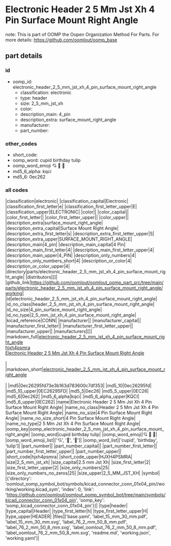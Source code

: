 # Electronic Header 2 5 Mm Jst Xh 4 Pin Surface Mount Right Angle  

note: This is part of OOMP the Oopen Organization Method For Parts. For more details: https://github.com/oomlout/oomp_base

##  part details





### id
* oomp_id: electronic_header_2_5_mm_jst_xh_4_pin_surface_mount_right_angle
  * classification: electronic
  * type: header
  * size: 2_5_mm_jst_xh
  * color: 
  * description_main: 4_pin
  * description_extra: surface_mount_right_angle
  * manufacturer: 
  * part_number: 

### other_codes
* short_code: 
* oomp_word: cupid birthday tulip
* oomp_word_emoji :cupid: :birthday: :tulip:
* md5_6_alpha: kqci
* md5_6: 0ec262

### all codes 
|classification|electronic|
|classification_capital|Electronic|
|classification_first_letter|e|
|classification_first_letter_upper|E|
|classification_upper|ELECTRONIC|
|color||
|color_capital||
|color_first_letter||
|color_first_letter_upper||
|color_upper||
|description_extra|surface_mount_right_angle|
|description_extra_capital|Surface Mount Right Angle|
|description_extra_first_letter|s|
|description_extra_first_letter_upper|S|
|description_extra_upper|SURFACE_MOUNT_RIGHT_ANGLE|
|description_main|4_pin|
|description_main_capital|4 Pin|
|description_main_first_letter|4|
|description_main_first_letter_upper|4|
|description_main_upper|4_PIN|
|description_only_numbers|4|
|description_only_numbers_short|4|
|description_or_color|4|
|description_or_color_upper|4|
|directory|parts/electronic_header_2_5_mm_jst_xh_4_pin_surface_mount_right_angle|
|distributors|[]|
|github_link|https://github.com/oomlout/oomlout_oomp_part_src/tree/main/parts/electronic_header_2_5_mm_jst_xh_4_pin_surface_mount_right_angle/working|
|id|electronic_header_2_5_mm_jst_xh_4_pin_surface_mount_right_angle|
|id_no_class|header_2_5_mm_jst_xh_4_pin_surface_mount_right_angle|
|id_no_size|4_pin_surface_mount_right_angle|
|id_no_type|2_5_mm_jst_xh_4_pin_surface_mount_right_angle|
|kicad_reference|CONN|
|manufacturer||
|manufacturer_capital||
|manufacturer_first_letter||
|manufacturer_first_letter_upper||
|manufacturer_upper||
|manufacturers|[]|
|markdown_full|[electronic_header_2_5_mm_jst_xh_4_pin_surface_mount_right_angle](https://github.com/oomlout/oomlout_oomp_part_src/tree/main/parts/electronic_header_2_5_mm_jst_xh_4_pin_surface_mount_right_angle/working)<br>[hjxh4psmra](https://github.com/oomlout/oomlout_oomp_part_src/tree/main/parts/electronic_header_2_5_mm_jst_xh_4_pin_surface_mount_right_angle/working)<br>[Electronic Header 2 5 Mm Jst Xh 4 Pin Surface Mount Right Angle](https://github.com/oomlout/oomlout_oomp_part_src/tree/main/parts/electronic_header_2_5_mm_jst_xh_4_pin_surface_mount_right_angle/working)<br><br>|
|markdown_short|[electronic_header_2_5_mm_jst_xh_4_pin_surface_mount_right_angle](https://github.com/oomlout/oomlout_oomp_part_src/tree/main/parts/electronic_header_2_5_mm_jst_xh_4_pin_surface_mount_right_angle/working)<br><br>|
|md5|0ec26295fd73e3b163d783600c7df353|
|md5_10|0ec26295fd|
|md5_10_upper|0EC26295FD|
|md5_5|0ec26|
|md5_5_upper|0EC26|
|md5_6|0ec262|
|md5_6_alpha|kqci|
|md5_6_alpha_upper|KQCI|
|md5_6_upper|0EC262|
|name|Electronic Header 2 5 Mm Jst Xh 4 Pin Surface Mount Right Angle|
|name_no_class|Header 2 5 Mm Jst Xh 4 Pin Surface Mount Right Angle|
|name_no_size|4 Pin Surface Mount Right Angle|
|name_no_size_short|4 Pin Surface Mount Right Angle|
|name_no_type|2 5 Mm Jst Xh 4 Pin Surface Mount Right Angle|
|oomp_key|oomp_electronic_header_2_5_mm_jst_xh_4_pin_surface_mount_right_angle|
|oomp_word|cupid birthday tulip|
|oomp_word_emoji|:cupid: :birthday: :tulip:|
|oomp_word_emoji_list|[':cupid:', ':birthday:', ':tulip:']|
|oomp_word_list|['cupid', 'birthday', 'tulip']|
|part_number||
|part_number_capital||
|part_number_first_letter||
|part_number_first_letter_upper||
|part_number_upper||
|short_code|hjxh4psmra|
|short_code_upper|HJXH4PSMRA|
|size|2_5_mm_jst_xh|
|size_capital|2.5 mm Jst Xh|
|size_first_letter|2|
|size_first_letter_upper|2|
|size_only_numbers|25|
|size_only_numbers_no_zeros|25|
|size_upper|2_5_MM_JST_XH|
|symbol|[{'directory': 'oomlout_oomp_symbol_bot/symbols/kicad_connector_conn_01x04_pin//working/working.kicad_sym', 'index': 0, 'link': 'https://github.com/oomlout/oomlout_oomp_symbol_bot/tree/main/symbols/kicad_connector_conn_01x04_pin', 'oomp_key': 'oomp_kicad_connector_conn_01x04_pin'}]|
|type|header|
|type_capital|Header|
|type_first_letter|h|
|type_first_letter_upper|H|
|type_upper|HEADER|
|files|['base.yaml', 'label_15_mm_30_mm.pdf', 'label_15_mm_30_mm.svg', 'label_76_2_mm_50_8_mm.pdf', 'label_76_2_mm_50_8_mm.svg', 'label_oomlout_76_2_mm_50_8_mm.pdf', 'label_oomlout_76_2_mm_50_8_mm.svg', 'readme.md', 'working.json', 'working.yaml']|
